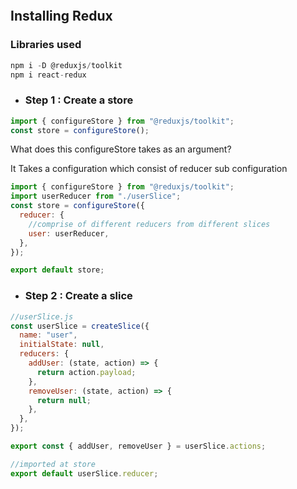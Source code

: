 ```javascript

```

## Installing Redux

### Libraries used

```javascript
npm i -D @reduxjs/toolkit
npm i react-redux
```

- ### Step 1 : Create a store

```javascript
import { configureStore } from "@reduxjs/toolkit";
const store = configureStore();
```

What does this configureStore takes as an argument?

It Takes a configuration which consist of reducer sub configuration

```javascript
import { configureStore } from "@reduxjs/toolkit";
import userReducer from "./userSlice";
const store = configureStore({
  reducer: {
    //comprise of different reducers from different slices
    user: userReducer,
  },
});

export default store;
```

- ### Step 2 : Create a slice

```javascript
//userSlice.js
const userSlice = createSlice({
  name: "user",
  initialState: null,
  reducers: {
    addUser: (state, action) => {
      return action.payload;
    },
    removeUser: (state, action) => {
      return null;
    },
  },
});

export const { addUser, removeUser } = userSlice.actions;

//imported at store
export default userSlice.reducer;
```
